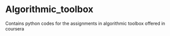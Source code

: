 # Algorithmic_toolbox

Contains python codes for the assignments in algorithmic toolbox offered in coursera 
